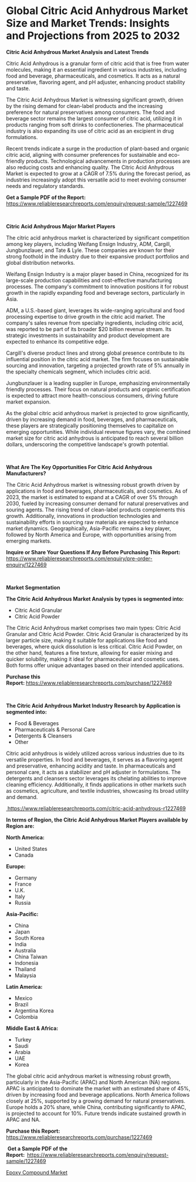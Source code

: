 <p><h1>Global Citric Acid Anhydrous Market Size and Market Trends: Insights and Projections from 2025 to 2032</h1></p><p><strong>Citric Acid Anhydrous Market Analysis and Latest Trends</strong></p>
<p><p>Citric Acid Anhydrous is a granular form of citric acid that is free from water molecules, making it an essential ingredient in various industries, including food and beverage, pharmaceuticals, and cosmetics. It acts as a natural preservative, flavoring agent, and pH adjuster, enhancing product stability and taste.</p><p>The Citric Acid Anhydrous Market is witnessing significant growth, driven by the rising demand for clean-label products and the increasing preference for natural preservatives among consumers. The food and beverage sector remains the largest consumer of citric acid, utilizing it in products ranging from soft drinks to confectioneries. The pharmaceutical industry is also expanding its use of citric acid as an excipient in drug formulations.</p><p>Recent trends indicate a surge in the production of plant-based and organic citric acid, aligning with consumer preferences for sustainable and eco-friendly products. Technological advancements in production processes are also reducing costs and enhancing quality. The Citric Acid Anhydrous Market is expected to grow at a CAGR of 7.5% during the forecast period, as industries increasingly adopt this versatile acid to meet evolving consumer needs and regulatory standards.</p></p>
<p><strong>Get a Sample PDF of the Report:&nbsp;</strong> <a href="https://www.reliableresearchreports.com/enquiry/request-sample/1227469?utm_campaign=3364&utm_medium=2&utm_source=Github&utm_content=ia&utm_term=01042025&utm_id=citric-acid-anhydrous">https://www.reliableresearchreports.com/enquiry/request-sample/1227469</a></p>
<p>&nbsp;</p>
<p><strong>Citric Acid Anhydrous Major Market Players</strong></p>
<p><p>The citric acid anhydrous market is characterized by significant competition among key players, including Weifang Ensign Industry, ADM, Cargill, Jungbunzlauer, and Tate & Lyle. These companies are known for their strong foothold in the industry due to their expansive product portfolios and global distribution networks.</p><p>Weifang Ensign Industry is a major player based in China, recognized for its large-scale production capabilities and cost-effective manufacturing processes. The company's commitment to innovation positions it for robust growth in the rapidly expanding food and beverage sectors, particularly in Asia.</p><p>ADM, a U.S.-based giant, leverages its wide-ranging agricultural and food processing expertise to drive growth in the citric acid market. The company's sales revenue from specialty ingredients, including citric acid, was reported to be part of its broader $20 billion revenue stream. Its strategic investments in sustainability and product development are expected to enhance its competitive edge.</p><p>Cargill's diverse product lines and strong global presence contribute to its influential position in the citric acid market. The firm focuses on sustainable sourcing and innovation, targeting a projected growth rate of 5% annually in the specialty chemicals segment, which includes citric acid.</p><p>Jungbunzlauer is a leading supplier in Europe, emphasizing environmentally friendly processes. Their focus on natural products and organic certification is expected to attract more health-conscious consumers, driving future market expansion.</p><p>As the global citric acid anhydrous market is projected to grow significantly, driven by increasing demand in food, beverages, and pharmaceuticals, these players are strategically positioning themselves to capitalize on emerging opportunities. While individual revenue figures vary, the combined market size for citric acid anhydrous is anticipated to reach several billion dollars, underscoring the competitive landscape's growth potential.</p></p>
<p>&nbsp;</p>
<p><strong>What Are The Key Opportunities For Citric Acid Anhydrous Manufacturers?</strong></p>
<p><p>The Citric Acid Anhydrous market is witnessing robust growth driven by applications in food and beverages, pharmaceuticals, and cosmetics. As of 2023, the market is estimated to expand at a CAGR of over 5% through 2030, fueled by increasing consumer demand for natural preservatives and souring agents. The rising trend of clean-label products complements this growth. Additionally, innovations in production technologies and sustainability efforts in sourcing raw materials are expected to enhance market dynamics. Geographically, Asia-Pacific remains a key player, followed by North America and Europe, with opportunities arising from emerging markets.</p></p>
<p><strong>Inquire or Share Your Questions If Any Before Purchasing This Report:</strong> <a href="https://www.reliableresearchreports.com/enquiry/pre-order-enquiry/1227469?utm_campaign=3364&utm_medium=2&utm_source=Github&utm_content=ia&utm_term=01042025&utm_id=citric-acid-anhydrous">https://www.reliableresearchreports.com/enquiry/pre-order-enquiry/1227469</a></p>
<p>&nbsp;</p>
<p><strong>Market Segmentation</strong></p>
<p><strong>The Citric Acid Anhydrous Market Analysis by types is segmented into:</strong></p>
<p><ul><li>Citric Acid Granular</li><li>Citric Acid Powder</li></ul></p>
<p><p>The Citric Acid Anhydrous market comprises two main types: Citric Acid Granular and Citric Acid Powder. Citric Acid Granular is characterized by its larger particle size, making it suitable for applications like food and beverages, where quick dissolution is less critical. Citric Acid Powder, on the other hand, features a fine texture, allowing for easier mixing and quicker solubility, making it ideal for pharmaceutical and cosmetic uses. Both forms offer unique advantages based on their intended applications.</p></p>
<p><strong>Purchase this Report:&nbsp;</strong><a href="https://www.reliableresearchreports.com/purchase/1227469?utm_campaign=3364&utm_medium=2&utm_source=Github&utm_content=ia&utm_term=01042025&utm_id=citric-acid-anhydrous">https://www.reliableresearchreports.com/purchase/1227469</a></p>
<p>&nbsp;</p>
<p><strong>The Citric Acid Anhydrous Market Industry Research by Application is segmented into:</strong></p>
<p><ul><li>Food & Beverages</li><li>Pharmaceuticals & Personal Care</li><li>Detergents & Cleansers</li><li>Other</li></ul></p>
<p><p>Citric acid anhydrous is widely utilized across various industries due to its versatile properties. In food and beverages, it serves as a flavoring agent and preservative, enhancing acidity and taste. In pharmaceuticals and personal care, it acts as a stabilizer and pH adjuster in formulations. The detergents and cleansers sector leverages its chelating abilities to improve cleaning efficiency. Additionally, it finds applications in other markets such as cosmetics, agriculture, and textile industries, showcasing its broad utility and demand.</p></p>
<p><a href="https://www.reliableresearchreports.com/citric-acid-anhydrous-r1227469?utm_campaign=3364&utm_medium=2&utm_source=Github&utm_content=ia&utm_term=01042025&utm_id=citric-acid-anhydrous">&nbsp;https://www.reliableresearchreports.com/citric-acid-anhydrous-r1227469</a></p>
<p><strong>In terms of Region, the Citric Acid Anhydrous Market Players available by Region are:</strong></p>
<p>
    <p> <strong> North America: </strong>
        <ul>
            <li>United States</li>
            <li>Canada</li>
        </ul>
        </p> 
    <p> <strong> Europe: </strong>
        <ul>
            <li>Germany</li>
            <li>France</li>
            <li>U.K.</li>
            <li>Italy</li>
            <li>Russia</li>
        </ul>
        </p> 
    <p> <strong> Asia-Pacific: </strong>
        <ul>
            <li>China</li>
            <li>Japan</li>
            <li>South Korea</li>
            <li>India</li>
            <li>Australia</li>
            <li>China Taiwan</li>
            <li>Indonesia</li>
            <li>Thailand</li>
            <li>Malaysia</li>
        </ul>
        </p> 
    <p> <strong> Latin America: </strong>
        <ul>
            <li>Mexico</li>
            <li>Brazil</li>
            <li>Argentina Korea</li>
            <li>Colombia</li>
        </ul>
        </p> 
    <p> <strong> Middle East & Africa: </strong>
        <ul>
            <li>Turkey</li>
            <li>Saudi</li>
            <li>Arabia</li>
            <li>UAE</li>
            <li>Korea</li>
        </ul>
    </p>
    </p>
<p><p>The global citric acid anhydrous market is witnessing robust growth, particularly in the Asia-Pacific (APAC) and North American (NA) regions. APAC is anticipated to dominate the market with an estimated share of 45%, driven by increasing food and beverage applications. North America follows closely at 25%, supported by a growing demand for natural preservatives. Europe holds a 20% share, while China, contributing significantly to APAC, is projected to account for 10%. Future trends indicate sustained growth in APAC and NA.</p></p>
<p><strong>Purchase this Report: </strong><a href="https://www.reliableresearchreports.com/purchase/1227469?utm_campaign=3364&utm_medium=2&utm_source=Github&utm_content=ia&utm_term=01042025&utm_id=citric-acid-anhydrous">https://www.reliableresearchreports.com/purchase/1227469</a></p>
<p>&nbsp;<strong>Get a Sample PDF of the Report:&nbsp;&nbsp;</strong><a href="https://www.reliableresearchreports.com/enquiry/request-sample/1227469?utm_campaign=3364&utm_medium=2&utm_source=Github&utm_content=ia&utm_term=01042025&utm_id=citric-acid-anhydrous">https://www.reliableresearchreports.com/enquiry/request-sample/1227469</a></p>
<p><strong></strong></p>
<p><p><a href="https://github.com/kmettjanksj7/Market-Research-Report-List-1/blob/main/epoxy-compound-market.md?utm_campaign=3364&utm_medium=2&utm_source=Github&utm_content=ia&utm_term=01042025&utm_id=citric-acid-anhydrous">Epoxy Compound Market</a></p></p>